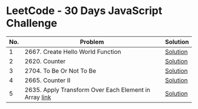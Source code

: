 # LeetCode - 30 Days JavaScript Challenge

| No.  | Problem                                             | Solution                  
|------|-----------------------------------------------------|--------------------------|
| 1    | 2667. Create Hello World Function                   | [Solution](./day1.js)                  
| 2    | 2620. Counter                                       | [Solution](./day2.js)                    
| 3    | 2704. To Be Or Not To Be                            | [Solution](./day3.js)                  
| 4    | 2665. Counter II                                    | [Solution](./day4.js)                         
| 5    | 2635. Apply Transform Over Each Element in Array [link](https://leetcode.com/problems/remove-duplicates-from-sorted-array/description/)    | [Solution](./day5.js) 
